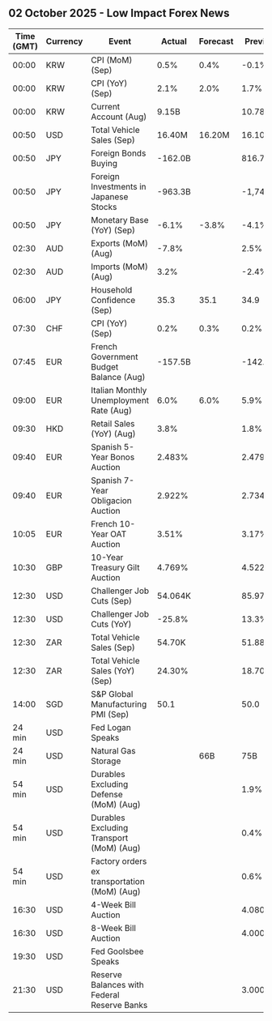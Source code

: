 ## 02 October 2025 - Low Impact Forex News

| Time (GMT) | Currency | Event | Actual | Forecast | Previous |
|------|----------|-------|--------|----------|----------|
| 00:00 | KRW | CPI (MoM) (Sep) | 0.5% | 0.4% | -0.1% |
| 00:00 | KRW | CPI (YoY) (Sep) | 2.1% | 2.0% | 1.7% |
| 00:00 | KRW | Current Account (Aug) | 9.15B |  | 10.78B |
| 00:50 | USD | Total Vehicle Sales (Sep) | 16.40M | 16.20M | 16.10M |
| 00:50 | JPY | Foreign Bonds Buying | -162.0B |  | 816.7B |
| 00:50 | JPY | Foreign Investments in Japanese Stocks | -963.3B |  | -1,747.1B |
| 00:50 | JPY | Monetary Base (YoY) (Sep) | -6.1% | -3.8% | -4.1% |
| 02:30 | AUD | Exports (MoM) (Aug) | -7.8% |  | 2.5% |
| 02:30 | AUD | Imports (MoM) (Aug) | 3.2% |  | -2.4% |
| 06:00 | JPY | Household Confidence (Sep) | 35.3 | 35.1 | 34.9 |
| 07:30 | CHF | CPI (YoY) (Sep) | 0.2% | 0.3% | 0.2% |
| 07:45 | EUR | French Government Budget Balance (Aug) | -157.5B |  | -142.0B |
| 09:00 | EUR | Italian Monthly Unemployment Rate (Aug) | 6.0% | 6.0% | 5.9% |
| 09:30 | HKD | Retail Sales (YoY) (Aug) | 3.8% |  | 1.8% |
| 09:40 | EUR | Spanish 5-Year Bonos Auction | 2.483% |  | 2.479% |
| 09:40 | EUR | Spanish 7-Year Obligacion Auction | 2.922% |  | 2.734% |
| 10:05 | EUR | French 10-Year OAT Auction | 3.51% |  | 3.17% |
| 10:30 | GBP | 10-Year Treasury Gilt Auction | 4.769% |  | 4.522% |
| 12:30 | USD | Challenger Job Cuts (Sep) | 54.064K |  | 85.979K |
| 12:30 | USD | Challenger Job Cuts (YoY) | -25.8% |  | 13.3% |
| 12:30 | ZAR | Total Vehicle Sales (Sep) | 54.70K |  | 51.88K |
| 12:30 | ZAR | Total Vehicle Sales (YoY) (Sep) | 24.30% |  | 18.70% |
| 14:00 | SGD | S&P Global Manufacturing PMI (Sep) | 50.1 |  | 50.0 |
| 24 min | USD | Fed Logan Speaks |  |  |  |
| 24 min | USD | Natural Gas Storage |  | 66B | 75B |
| 54 min | USD | Durables Excluding Defense (MoM) (Aug) |  |  | 1.9% |
| 54 min | USD | Durables Excluding Transport (MoM) (Aug) |  |  | 0.4% |
| 54 min | USD | Factory orders ex transportation (MoM) (Aug) |  |  | 0.6% |
| 16:30 | USD | 4-Week Bill Auction |  |  | 4.080% |
| 16:30 | USD | 8-Week Bill Auction |  |  | 4.000% |
| 19:30 | USD | Fed Goolsbee Speaks |  |  |  |
| 21:30 | USD | Reserve Balances with Federal Reserve Banks |  |  | 3.000T |
